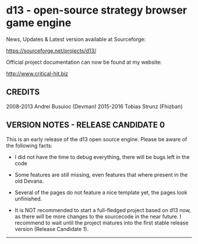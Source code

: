 d13 - open-source strategy browser game engine
==========================================================================================

News, Updates & Latest version available at Sourceforge:

https://sourceforge.net/projects/d13/

Official project documentation can now be found at my website:

http://www.critical-hit.biz

CREDITS
------------------------------------------------------------------------------------------
2008-2013 Andrei Busuioc (Devman)
2015-2016 Tobias Strunz (Fhizban)

VERSION NOTES - RELEASE CANDIDATE 0
------------------------------------------------------------------------------------------
This is an early release of the d13 open source engine. Please be aware of the following
facts:

- I did not have the time to debug everything, there will be bugs left in the code

- Some features are still missing, even features that where present in the old Devana.

- Several of the pages do not feature a nice template yet, the pages look unfinished.

- It is NOT recommended to start a full-fledged project based on d13 now, as there will
be more changes to the sourcecode in the near future. I recommend to wait until the
project matures into the first stable release version (Release Candidate 1).

------------------------------------------------------------------------------------------
